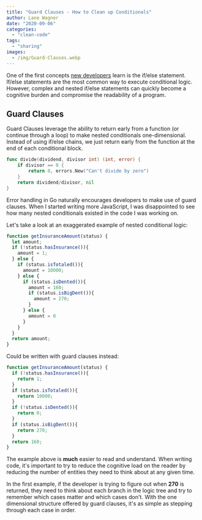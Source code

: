 ```yaml
---
title: "Guard Clauses - How to Clean up Conditionals"
author: Lane Wagner
date: "2020-09-06"
categories: 
  - "clean-code"
tags: 
  - "sharing"
images:
  - /img/Guard-Clauses.webp
---
```


One of the first concepts [new developers](https://qvault.io/) learn is the if/else statement. If/else statements are the most common way to execute conditional logic. However, complex and nested if/else statements can quickly become a cognitive burden and compromise the readability of a program.

## Guard Clauses

Guard Clauses leverage the ability to return early from a function (or continue through a loop) to make nested conditionals one-dimensional. Instead of using if/else chains, we just return early from the function at the end of each conditional block.

```go
func divide(dividend, divisor int) (int, error) {
	if divisor == 0 {
		return 0, errors.New("Can't divide by zero")
	}
	return dividend/divisor, nil
}
```

Error handling in Go naturally encourages developers to make use of guard clauses. When I started writing more JavaScript, I was disappointed to see how many nested conditionals existed in the code I was working on.

Let's take a look at an exaggerated example of nested conditional logic:

```js
function getInsuranceAmount(status) {
  let amount;
  if (!status.hasInsurance()){
    amount = 1;
  } else {
    if (status.isTotaled()){
      amount = 10000;
    } else {
      if (status.isDented()){
        amount = 160;
        if (status.isBigDent()){
          amount = 270;
        }
      } else {
        amount = 0
      }
    }
  }
  return amount;
}
```

Could be written with guard clauses instead:

```js
function getInsuranceAmount(status) {
  if (!status.hasInsurance()){
    return 1;
  }
  if (status.isTotaled()){
    return 10000;
  }
  if (!status.isDented()){
    return 0;
  }
  if (status.isBigDent()){
    return 270;
  }
  return 160;
}
```

The example above is **much** easier to read and understand. When writing code, it's important to try to reduce the cognitive load on the reader by reducing the number of entities they need to think about at any given time.

In the first example, if the developer is trying to figure out when **270** is returned, they need to think about each branch in the logic tree and try to remember which cases matter and which cases don't. With the one dimensional structure offered by guard clauses, it's as simple as stepping through each case in order.
